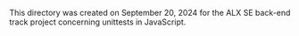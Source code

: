 This directory was created on September 20, 2024 for the ALX SE back-end track 
project concerning unittests in JavaScript.
